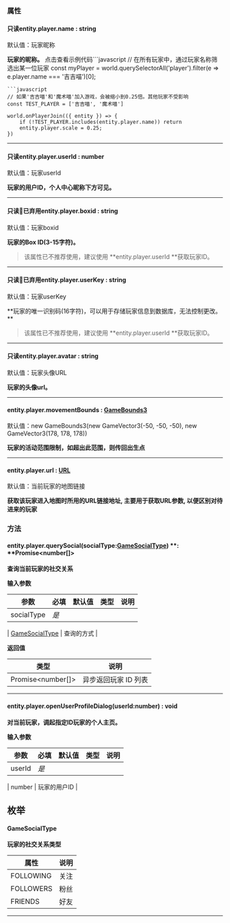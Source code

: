 
### 属性

#### 只读entity.player.name : string   
默认值：玩家昵称

**玩家的昵称。**
点击查看示例代码```javascript
// 在所有玩家中，通过玩家名称筛选出某一位玩家
const myPlayer = world.querySelectorAll('player').filter(e => e.player.name === '吉吉喵')[0];
```
```javascript
// 如果'吉吉喵'和'魔术喵'加入游戏，会被缩小到0.25倍。其他玩家不受影响
const TEST_PLAYER = ['吉吉喵', '魔术喵']

world.onPlayerJoin(({ entity }) => {
    if (!TEST_PLAYER.includes(entity.player.name)) return
    entity.player.scale = 0.25;
})
```

---


#### 只读entity.player.userId : number 
默认值：玩家userId

**玩家的用户ID，个人中心昵称下方可见。**

---


#### 只读🚫已弃用entity.player.boxid : string   
默认值：玩家boxid

**玩家的Box ID(3-15字符)。**
> 该属性已不推荐使用，建议使用 **entity.player.userId **获取玩家ID。


---


#### 只读🚫已弃用entity.player.userKey : string  
默认值：玩家userKey

**玩家的唯一识别码(16字符)，可以用于存储玩家信息到数据库，无法控制更改。 **
> 该属性已不推荐使用，建议使用 **entity.player.userId **获取玩家ID。


---


#### 只读entity.player.avatar : string  
默认值：玩家头像URL

**玩家的头像url。**

---


#### entity.player.movementBounds : [GameBounds3 ](https://www.yuque.com/box3lab/api/qcs07pc87u5iyfn7)
默认值：new GameBounds3(new GameVector3(-50, -50, -50), new GameVector3(178, 178, 178))

**玩家的活动范围限制，如超出此范围，则传回出生点**

---


#### entity.player.**url** : [URL](https://developer.mozilla.org/zh-CN/docs/Web/API/URL)
默认值：当前玩家的地图链接

**获取该玩家进入地图时所用的URL链接地址, 主要用于获取URL参数, 以便区别对待进来的玩家**


### **方法**

#### **entity.player.**querySocial(socialType**:**[**GameSocialType**](#TzBdh)) **: **Promise<number[]>
**查询当前玩家的社交关系**

**输入参数**

| **参数** | **必填** | **默认值** | **类型** | **说明** |
| --- | --- | --- | --- | --- |
| socialType | _是_ | 

 | [GameSocialType](#TzBdh) | 查询的方式 |

**返回值**

| **类型** | **说明** |
| --- | --- |
| Promise<number[]> | 异步返回玩家 ID 列表 |


---


#### **entity.player.**openUserProfileDialog(userId**:number**) **: void**
**对当前玩家，调起指定ID玩家的个人主页。**

**输入参数**

| **参数** | **必填** | **默认值** | **类型** | **说明** |
| --- | --- | --- | --- | --- |
| userId | _是_ | 

 | number | 玩家的用户ID |



## **枚举**

#### **GameSocialType**
**玩家的社交关系类型**

| **属性** | **说明** |
| --- | --- |
| FOLLOWING | 关注 |
| FOLLOWERS | 粉丝 |
| FRIENDS | 好友 |


---

